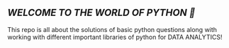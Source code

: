 ## *WELCOME TO THE WORLD OF PYTHON 🐍*
 This repo is all about the solutions of basic python questions along with working with different important libraries of python for DATA ANALYTICS!

